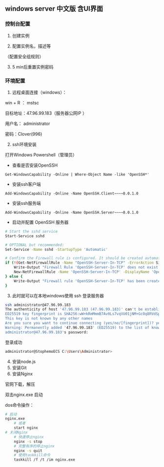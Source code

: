 ## windows server 中文版 含UI界面

### 控制台配置

1. 创建实例



2. 配置实例名，描述等

（配置安全组规则）



3. 5 min后重置实例密码



### 环境配置

1.  远程桌面连接（windows）： 

win + R ： mstsc 

目标地址：47.96.99.183（服务器公网IP ）

用户名： administrator

密码：Clover(996)

2. ssh环境安装

打开Windows Powershell（管理员）

- 查看是否安装OpenSSH

```shell
Get-WindowsCapability -Online | Where-Object Name -like 'OpenSSH*'
```

- 安装ssh客户端

```shell
Add-WindowsCapability -Online -Name OpenSSH.Client~~~~0.0.1.0
```

- 安装ssh服务端

```shell
Add-WindowsCapability -Online -Name OpenSSH.Server~~~~0.0.1.0
```

- 启动并配置 OpenSSH 服务器

```sh
# Start the sshd service
Start-Service sshd

# OPTIONAL but recommended:
Set-Service -Name sshd -StartupType 'Automatic'

# Confirm the Firewall rule is configured. It should be created automatically by setup. Run the following to verify
if (!(Get-NetFirewallRule -Name "OpenSSH-Server-In-TCP" -ErrorAction SilentlyContinue | Select-Object Name, Enabled)) {
    Write-Output "Firewall Rule 'OpenSSH-Server-In-TCP' does not exist, creating it..."
    New-NetFirewallRule -Name 'OpenSSH-Server-In-TCP' -DisplayName 'OpenSSH Server (sshd)' -Enabled True -Direction Inbound -Protocol TCP -Action Allow -LocalPort 22
} else {
    Write-Output "Firewall rule 'OpenSSH-Server-In-TCP' has been created and exists."
}
```



3. 此时就可以在本地windows使用 ssh 登录服务器

```sh
ssh administrator@47.96.99.183
The authenticity of host '47.96.99.183 (47.96.99.183)' can't be established.
ED25519 key fingerprint is SHA256:wW+kRmMmmB7Av0Ls7vqVU01jNM+GcOq8RVdSpdLUsdo.
This key is not known by any other names
Are you sure you want to continue connecting (yes/no/[fingerprint])? yes
Warning: Permanently added '47.96.99.183' (ED25519) to the list of known hosts.
administrator@47.96.99.183's password:
```

登录成功

```sh
administrator@StophemoECS C:\Users\Administrator>
```



4. 安装node.js
5. 安装Git
6. 安装Nginx

官网下载，解压

双击nginx.exe 启动

dos命令操作：

```sh
# 启动
nginx.exe 
	# 或者 
	start nginx	
# 关闭Nginx
	# 快速停止nginx
	nginx -s stop  
	# 完整有序的停止nginx
	nginx -s quit
	# 使用taskkill命令
	taskkill /f /t /im nginx.exe
```

